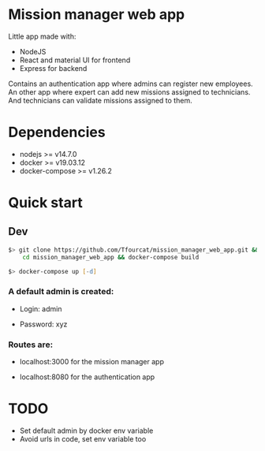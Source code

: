 # Mission manager web app

Little app made with:
- NodeJS
- React and material UI for frontend
- Express for backend

Contains an authentication app where admins can register new employees.
An other app where expert can add new missions assigned to technicians.
And technicians can validate missions assigned to them.

# Dependencies

- nodejs >= v14.7.0
- docker >= v19.03.12
- docker-compose >= v1.26.2

# Quick start

## Dev

```zsh
$> git clone https://github.com/Tfourcat/mission_manager_web_app.git && \
    cd mission_manager_web_app && docker-compose build

$> docker-compose up [-d] 
```

### A default admin is created: 

- Login: admin

- Password: xyz

### Routes are:

- localhost:3000 for the mission manager app

- localhost:8080 for the authentication app

# TODO

- Set default admin by docker env variable
- Avoid urls in code, set env variable too

